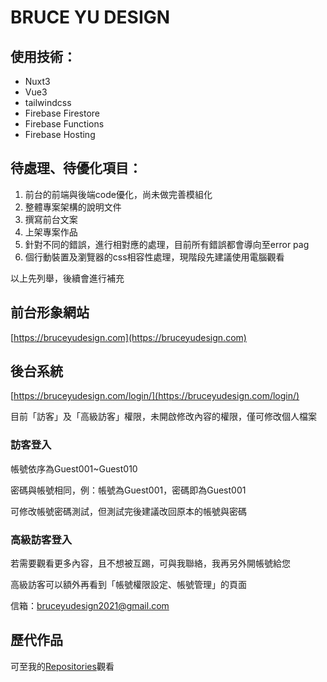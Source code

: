 # BRUCE YU DESIGN

## 使用技術：
- Nuxt3
- Vue3
- tailwindcss
- Firebase Firestore
- Firebase Functions
- Firebase Hosting

## 待處理、待優化項目：
1. 前台的前端與後端code優化，尚未做完善模組化
2. 整體專案架構的說明文件
3. 撰寫前台文案
4. 上架專案作品
5. 針對不同的錯誤，進行相對應的處理，目前所有錯誤都會導向至error pag
6. 個行動裝置及瀏覽器的css相容性處理，現階段先建議使用電腦觀看

以上先列舉，後續會進行補充

## 前台形象網站
[https://bruceyudesign.com](https://bruceyudesign.com)


## 後台系統
[https://bruceyudesign.com/login/](https://bruceyudesign.com/login/)

目前「訪客」及「高級訪客」權限，未開啟修改內容的權限，僅可修改個人檔案

### 訪客登入
帳號依序為Guest001~Guest010

密碼與帳號相同，例：帳號為Guest001，密碼即為Guest001

可修改帳號密碼測試，但測試完後建議改回原本的帳號與密碼

### 高級訪客登入
若需要觀看更多內容，且不想被互踢，可與我聯絡，我再另外開帳號給您

高級訪客可以額外再看到「帳號權限設定、帳號管理」的頁面

信箱：bruceyudesign2021@gmail.com

## 歷代作品
可至我的[Repositories](https://github.com/BruceYuDesign?tab=repositories)觀看